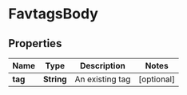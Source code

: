 # FavtagsBody

## Properties
Name | Type | Description | Notes
------------ | ------------- | ------------- | -------------
**tag** | **String** | An existing tag |  [optional]
